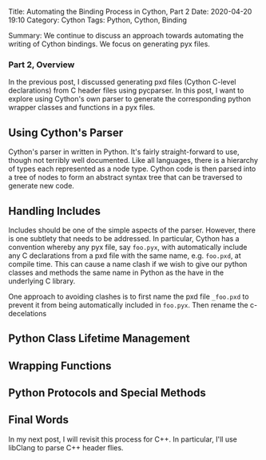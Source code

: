 Title: Automating the Binding Process in Cython, Part 2
Date: 2020-04-20 19:10
Category: Cython
Tags: Python, Cython, Binding

Summary: We continue to discuss an approach towards automating the writing of Cython
bindings. We focus on generating pyx files.

### Part 2, Overview

In the previous post, I discussed generating pxd files (Cython C-level declarations)
from C header files using pycparser.  In this post, I want to explore using Cython's
own parser to generate the corresponding python wrapper classes and functions in a
pyx files.

## Using Cython's Parser

Cython's parser in written in Python.  It's fairly straight-forward to use, though
not terribly well documented.  Like all languages, there is a hierarchy of types
each represented as a node type.  Cython code is then parsed into a tree of
nodes to form an abstract syntax tree that can be traversed to generate new code.

## Handling Includes

Includes should be one of the simple aspects of the parser.  However, there is
one subtlety that needs to be addressed.  In particular, Cython has a convention
whereby any pyx file, say `foo.pyx`, with automatically include any C declarations
from a pxd file with the same name, e.g. `foo.pxd`, at compile time.  This can
cause a name clash if we wish to give our python classes and methods the same
name in Python as the have in the underlying C library.

One approach to avoiding clashes is to first name the pxd file `_foo.pxd` to prevent it from
being automatically included in `foo.pyx`.  Then rename the c-decelations    

## Python Class Lifetime Management


## Wrapping Functions

## Python Protocols and Special Methods

## Final Words

In my next post, I will revisit this process for C++.  In particular, I'll use libClang to parse C++ header flies.
